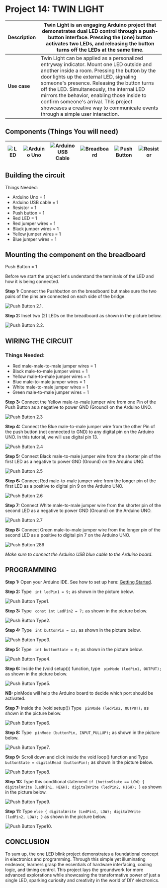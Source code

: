 # Project 14: TWIN LIGHT

| **Description** | Twin Light is an engaging Arduino project that demonstrates dual LED control through a push-button interface. Pressing the (one) button activates two LEDs, and releasing the button turns off the LEDs at the same time. |
|------------------|----------------------------------------------------------------|
| **Use case**     | Twin Light can be applied as a personalized entryway indicator. Mount one LED outside and another inside a room. Pressing the button by the door lights up the external LED, signaling someone's presence. Releasing the button turns off the LED. Simultaneously, the internal LED mirrors the behavior, enabling those inside to confirm someone's arrival. This project showcases a creative way to communicate events through a simple user interaction. |

## Components (Things You will need)

| ![LED](../../../docs/manuals/assets/components/LED.png) | ![Arduino Uno](../../../docs/manuals/assets/components/arduino.png) | ![Arduino USB Cable](../../../docs/manuals/assets/components/USB_Cable.png) | ![Breadboard](../../../docs/manuals/assets/components/breadboard.png) |![Push Button](../../../docs/manuals/assets/components/Push_Button.png) |![Resistor](../../../docs/manuals/assets/components/Resistor.png) |
|-------------------------|-------------------------|-------------------------|-------------------------|-------------------------|-------------------------|

## Building the circuit

Things Needed:

-   Arduino Uno = 1
-	Arduino USB cable = 1
-	Resistor = 1
-	Push button = 1
-	Red LED = 1
-	Red jumper wires = 1
-	Black jumper wires = 1
-	Yellow jumper wires = 1
-	Blue jumper wires = 1



## Mounting the component on the breadboard

Push Button = 1

Before we start the project let's understand the terminals of the LED and how it is being connected.

**Step 1:** Connect the Pushbutton on the breadboard but make sure the two pairs of the pins are connected on each side of the bridge.

![Push Button 2.1](../../../docs/manuals/assets/1.0/Push_Button/Push_Button_Two_LED/Push_Button_2.1.png).


**Step 2:** Inset two (2) LEDs on the breadboard as shown in the picture below.

![Push Button 2.2](../../../docs/manuals/assets/1.0/Push_Button/Push_Button_Two_LED/Push_Button_2.2.png).


## WIRING THE CIRCUIT

### Things Needed:

- Red male-male-to-male jumper wires = 1
- Black male-to-male jumper wires = 1
- Yellow male-to-male jumper wires = 1
- Blue male-to-male jumper wires = 1
- White male-to-male jumper wires = 1
- Green male-to-male jumper wires = 1

**Step 3:** Connect the Yellow male-to-male jumper wire from one Pin of the Push Button as a negative to power GND (Ground) on the Arduino UNO.

![Push Button 2.3](../../../docs/manuals/assets/1.0/Push_Button/Push_Button_Two_LED/Push_Button_2.3.png)

**Step 4:** Connect the Blue male-to-male jumper wire from the other Pin of the push button (not connected to GND) to any digital pin on the Arduino UNO. In this tutorial, we will use digital pin 13.

![Push Button 2.4](../../../docs/manuals/assets/1.0/Push_Button/Push_Button_Two_LED/Push_Button_2.4.png)

**Step 5:** Connect Black male-to-male jumper wire from the shorter pin of the first LED as a negative to power GND (Ground) on the Arduino UNO.

![Push Button 2.5](../../../docs/manuals/assets/1.0/Push_Button/Push_Button_Two_LED/Push_Button_2.5.png)

**Step 6:** Connect Red male-to-male jumper wire from the longer pin of the first LED as a positive to digital pin 9 on the Arduino UNO.

![Push Button 2.6](../../../docs/manuals/assets/1.0/Push_Button/Push_Button_Two_LED/Push_Button_2.6.png)

**Step 7:** Connect White male-to-male jumper wire from the shorter pin of the second LED as a negative to power GND (Ground) on the Arduino UNO.

![Push Button 2.7](../../../docs/manuals/assets/1.0/Push_Button/Push_Button_Two_LED/Push_Button_2.7.png)

**Step 8:** Connect Green male-to-male jumper wire from the longer pin of the second LED as a positive to digital pin 7 on the Arduino UNO.

![Push Button 286](../../../docs/manuals/assets/1.0/Push_Button/Push_Button_Two_LED/Push_Button_2.8.png)

_Make sure to connect the Arduino USB blue cable to the Arduino board_.


## PROGRAMMING

**Step 1:** Open your Arduino IDE. See how to set up here: [Getting Started](../../../getting-started.md).

**Step 2:** Type ``` int ledPin1 = 9;``` as shown in the picture below.

![Push Button Type1](../../../docs/manuals/assets/1.0/Push_Button/Push_Button_Two_LED/Push_Button_Type1.png).

**Step 3:** Type ``` const int LedPin2 = 7;``` as shown in the picture below.

![Push Button Type2](../../../docs/manuals/assets/1.0/Push_Button/Push_Button_Two_LED/Push_Button_Type2.png).

**Step 4:** Type ``` int buttonPin = 13;``` as shown in the picture below.

![Push Button Type3](../../../docs/manuals/assets/1.0/Push_Button/Push_Button_Two_LED/Push_Button_Type3.png).

**Step 5:** Type ``` int buttonState = 0;``` as shown in the picture below.

![Push Button Type4](../../../docs/manuals/assets/1.0/Push_Button/Push_Button_Two_LED/Push_Button_Type4.png).

**Step 6:** Inside the (void setup()) function, type ``` pinMode (ledPin1, OUTPUT);``` as shown in the picture below.

![Push Button Type5](../../../docs/manuals/assets/1.0/Push_Button/Push_Button_Two_LED/Push_Button_Type5.png).

**NB:** pinMode will help the Arduino board to decide which port should be activated.

**Step 7:** Inside the (void setup()) Type ``` pinMode (ledPin2, OUTPUT);``` as shown in the picture below.

![Push Button Type6](../../../docs/manuals/assets/1.0/Push_Button/Push_Button_Two_LED/Push_Button_Type6.png).

**Step 8:** Type ``` pinMode (buttonPin, INPUT_PULLUP);``` as shown in the picture below.

![Push Button Type7](../../../docs/manuals/assets/1.0/Push_Button/Push_Button_Two_LED/Push_Button_Type7.png).

**Step 9:** Scroll down and click inside the void loop() function  and Type ``` buttonState = digitalRead (buttonPin);``` as shown in the picture below.

![Push Button Type8](../../../docs/manuals/assets/1.0/Push_Button/Push_Button_Two_LED/Push_Button_Type8.png).

**Step 10:** Type this conditional statement ``` if (buttonState == LOW) { digitalWrite (LedPin1, HIGH); digitalWrite (ledPin2, HIGH); } ``` as shown in the picture below.

![Push Button Type9](../../../docs/manuals/assets/1.0/Push_Button/Push_Button_Two_LED/Push_Button_Type9.png).

**Step 11:** Type ``` else { digitalWrite (LedPin1, LOW); digitalWrite (ledPin2, LOW); } ``` as shown in the picture below.

![Push Button Type10](../../../docs/manuals/assets/1.0/Push_Button/Push_Button_Two_LED/Push_Button_Type10.png).


## CONCLUSION
To sum up, the one LED blink project demonstrates a foundational concept in electronics and programming. Through this simple yet illuminating endeavor, learners grasp the essentials of hardware interfacing, coding logic, and timing control. This project lays the groundwork for more advanced explorations while showcasing the transformative power of just a single LED, sparking curiosity and creativity in the world of DIY electronics.